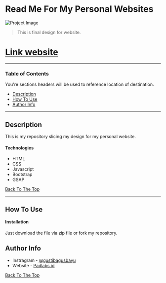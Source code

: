 # Read Me For My Personal Websites

![Project Image](https://user-images.githubusercontent.com/38857598/122138619-a7696900-ce79-11eb-899e-3b59babd1b9f.jpg)

> This is final design for website.

# [Link website]( https://yusufs16.github.io/My-website/)
---

### Table of Contents
You're sections headers will be used to reference location of destination.

- [Description](#description)
- [How To Use](#how-to-use)
- [Author Info](#author-info)

---

## Description

This is my repository slicing my design for my personal website.

#### Technologies

- HTML
- CSS
- Javascript
- Bootstrap
- GSAP

[Back To The Top](#read-me-for-my-personal-websites)

---

## How To Use

#### Installation
Just download the file via zip file or fork my repository.


## Author Info

- Instragram - [@gustibagusbayu](https://instagram.com/gustibagusbayu)
- Website - [Padlabs.id]( https://yusufs16.github.io/My-website/)

[Back To The Top](#read-me-for-my-personal-websites)
